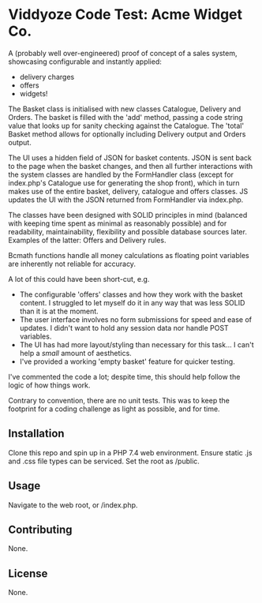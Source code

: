 # Viddyoze Code Test: Acme Widget Co.
A (probably well over-engineered) proof of concept of a sales system, showcasing configurable and instantly applied:
* delivery charges
* offers
* widgets!

The Basket class is initialised with new classes Catalogue, Delivery and Orders.  The basket is filled with the 'add' method, passing a code string value that looks up for sanity checking against the Catalogue.  The 'total' Basket method allows for optionally including Delivery output and Orders output.

The UI uses a hidden field of JSON for basket contents. JSON is sent back to the page when the basket changes, and then all further interactions with the system classes are handled by the FormHandler class (except for index.php's Catalogue use for generating the shop front), which in turn makes use of the entire basket, delivery, catalogue and offers classes. JS updates the UI with the JSON returned from FormHandler via index.php.

The classes have been designed with SOLID principles in mind (balanced with keeping time spent as minimal as reasonably possible) and for readability, maintainability, flexibility and possible database sources later. Examples of the latter: Offers and Delivery rules.

Bcmath functions handle all money calculations as floating point variables are inherently not reliable for accuracy.

A lot of this could have been short-cut, e.g.

* The configurable 'offers' classes and how they work with the basket content.  I struggled to let myself do it in any way that was less SOLID than it is at the moment.
* The user interface involves no form submissions for speed and ease of updates.  I didn't want to hold any session data nor handle POST variables. 
* The UI has had more layout/styling than necessary for this task... I can't help a _small_ amount of aesthetics.
* I've provided a working 'empty basket' feature for quicker testing.

I've commented the code a lot; despite time, this should help follow the logic of how things work.

Contrary to convention, there are no unit tests.  This was to keep the footprint for a coding challenge as light as possible, and for time.


## Installation

Clone this repo and spin up in a PHP 7.4 web environment. Ensure static .js and .css file types can be serviced.  Set the root as /public.

## Usage

Navigate to the web root, or /index.php.

## Contributing
None.

## License
None.